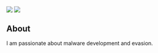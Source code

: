 <a>
  <img align="center" src="https://github-readme-stats.vercel.app/api?username=1Gould&show_icons=true&theme=github_dark_dimmed" />
</a>
<a>
  <img align="center" src="https://github-readme-stats.vercel.app/api/top-langs/?username=1Gould&layout=compact&show_icons=true&theme=github_dark_dimmed" />
</a>

## About

I am passionate about malware development and evasion.
